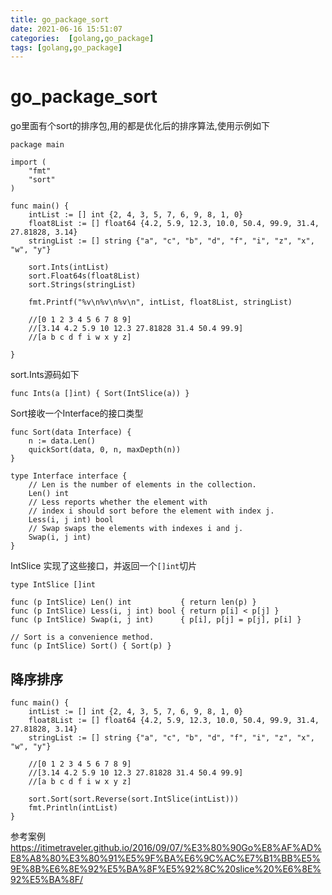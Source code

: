 ```yaml
---
title: go_package_sort
date: 2021-06-16 15:51:07
categories:  [golang,go_package]
tags: [golang,go_package]
---
```



<!--more-->


# go_package_sort


go里面有个sort的排序包,用的都是优化后的排序算法,使用示例如下
```golang
package main

import (
	"fmt"
	"sort"
)

func main() {
	intList := [] int {2, 4, 3, 5, 7, 6, 9, 8, 1, 0}
	float8List := [] float64 {4.2, 5.9, 12.3, 10.0, 50.4, 99.9, 31.4, 27.81828, 3.14}
	stringList := [] string {"a", "c", "b", "d", "f", "i", "z", "x", "w", "y"}

	sort.Ints(intList)
	sort.Float64s(float8List)
	sort.Strings(stringList)

	fmt.Printf("%v\n%v\n%v\n", intList, float8List, stringList)

	//[0 1 2 3 4 5 6 7 8 9]
	//[3.14 4.2 5.9 10 12.3 27.81828 31.4 50.4 99.9]
	//[a b c d f i w x y z]

}

```

sort.Ints源码如下
```golang
func Ints(a []int) { Sort(IntSlice(a)) }
```
Sort接收一个Interface的接口类型
```golang
func Sort(data Interface) {
	n := data.Len()
	quickSort(data, 0, n, maxDepth(n))
}

type Interface interface {
	// Len is the number of elements in the collection.
	Len() int
	// Less reports whether the element with
	// index i should sort before the element with index j.
	Less(i, j int) bool
	// Swap swaps the elements with indexes i and j.
	Swap(i, j int)
}
```

IntSlice 实现了这些接口，并返回一个`[]int`切片
```golang
type IntSlice []int

func (p IntSlice) Len() int           { return len(p) }
func (p IntSlice) Less(i, j int) bool { return p[i] < p[j] }
func (p IntSlice) Swap(i, j int)      { p[i], p[j] = p[j], p[i] }

// Sort is a convenience method.
func (p IntSlice) Sort() { Sort(p) }
```


## 降序排序

```golang
func main() {
	intList := [] int {2, 4, 3, 5, 7, 6, 9, 8, 1, 0}
	float8List := [] float64 {4.2, 5.9, 12.3, 10.0, 50.4, 99.9, 31.4, 27.81828, 3.14}
	stringList := [] string {"a", "c", "b", "d", "f", "i", "z", "x", "w", "y"}

	//[0 1 2 3 4 5 6 7 8 9]
	//[3.14 4.2 5.9 10 12.3 27.81828 31.4 50.4 99.9]
	//[a b c d f i w x y z]

	sort.Sort(sort.Reverse(sort.IntSlice(intList)))
	fmt.Println(intList)
}
```



参考案例
https://itimetraveler.github.io/2016/09/07/%E3%80%90Go%E8%AF%AD%E8%A8%80%E3%80%91%E5%9F%BA%E6%9C%AC%E7%B1%BB%E5%9E%8B%E6%8E%92%E5%BA%8F%E5%92%8C%20slice%20%E6%8E%92%E5%BA%8F/